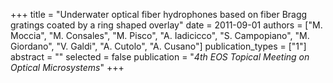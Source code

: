 +++
title = "Underwater optical fiber hydrophones based on fiber Bragg gratings coated by a ring shaped overlay"
date = 2011-09-01
authors = ["M. Moccia", "M. Consales", "M. Pisco", "A. Iadicicco", "S. Campopiano", "M. Giordano", "V. Galdi", "A. Cutolo", "A. Cusano"]
publication_types = ["1"]
abstract = ""
selected = false
publication = "*4th EOS Topical Meeting on Optical Microsystems*"
+++

